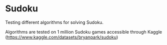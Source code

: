 # Sudoku
Testing different algorithms for solving Sudoku.

Algorithms are tested on 1 million Sudoku games accessible through Kaggle (https://www.kaggle.com/datasets/bryanpark/sudoku)
